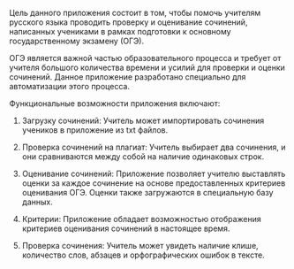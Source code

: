 Цель данного приложения состоит в том, чтобы помочь учителям русского языка проводить проверку и оценивание сочинений, написанных учениками в рамках подготовки к основному государственному экзамену (ОГЭ).

ОГЭ является важной частью образовательного процесса и требует от учителя большого количества времени и усилий для проверки и оценки сочинений. Данное приложение разработано специально для автоматизации этого процесса.

Функциональные возможности приложения включают:

1. Загрузку сочинений: Учитель может импортировать сочинения учеников в приложение из txt файлов.

2. Проверка сочинений на плагиат: Учитель выбирает два сочинения, и они сравниваются между собой на наличие одинаковых строк.

3. Оценивание сочинений: Приложение позволяет учителю выставлять оценки за каждое сочинение на основе предоставленных критериев оценивания ОГЭ. Оценки также загружаются в специальную базу данных.

4. Критерии: Приложение обладает возможностью отображения критериев оценивания сочинений в настоящее время.

5. Проверка сочинения: Учитель может увидеть наличие клише, количество слов, абзацев и орфографических ошибок в тексте.
